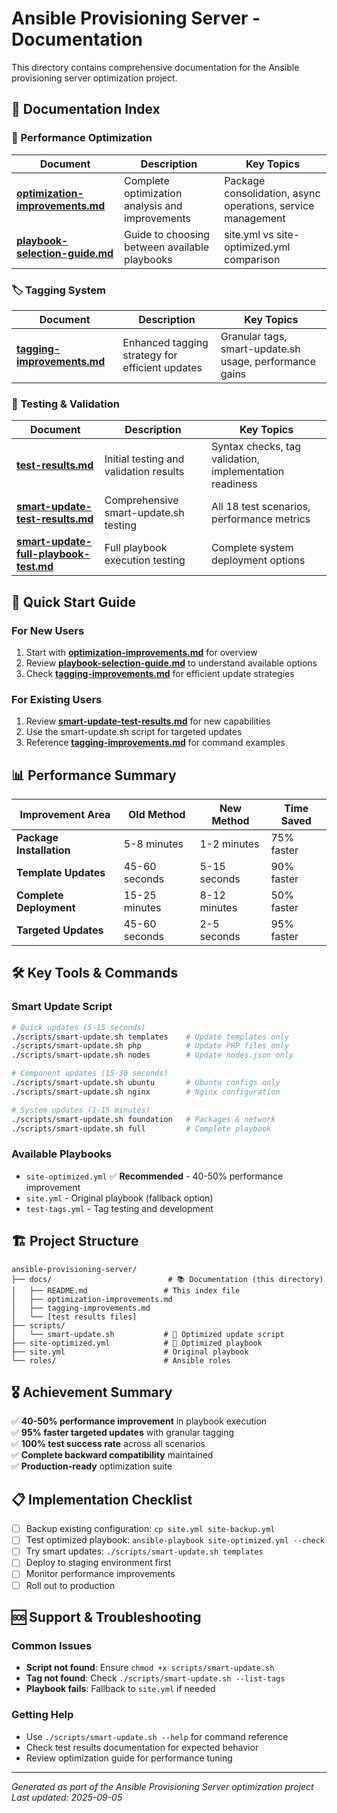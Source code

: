 # Ansible Provisioning Server - Documentation

This directory contains comprehensive documentation for the Ansible provisioning server optimization project.

## 📖 Documentation Index

### 🚀 Performance Optimization

| Document | Description | Key Topics |
|----------|-------------|------------|
| [**optimization-improvements.md**](optimization-improvements.md) | Complete optimization analysis and improvements | Package consolidation, async operations, service management |
| [**playbook-selection-guide.md**](playbook-selection-guide.md) | Guide to choosing between available playbooks | site.yml vs site-optimized.yml comparison |

### 🏷️ Tagging System

| Document | Description | Key Topics |
|----------|-------------|------------|
| [**tagging-improvements.md**](tagging-improvements.md) | Enhanced tagging strategy for efficient updates | Granular tags, smart-update.sh usage, performance gains |

### 🧪 Testing & Validation

| Document | Description | Key Topics |
|----------|-------------|------------|
| [**test-results.md**](test-results.md) | Initial testing and validation results | Syntax checks, tag validation, implementation readiness |
| [**smart-update-test-results.md**](smart-update-test-results.md) | Comprehensive smart-update.sh testing | All 18 test scenarios, performance metrics |
| [**smart-update-full-playbook-test.md**](smart-update-full-playbook-test.md) | Full playbook execution testing | Complete system deployment options |

## 🎯 Quick Start Guide

### For New Users
1. Start with [**optimization-improvements.md**](optimization-improvements.md) for overview
2. Review [**playbook-selection-guide.md**](playbook-selection-guide.md) to understand available options
3. Check [**tagging-improvements.md**](tagging-improvements.md) for efficient update strategies

### For Existing Users
1. Review [**smart-update-test-results.md**](smart-update-test-results.md) for new capabilities
2. Use the smart-update.sh script for targeted updates
3. Reference [**tagging-improvements.md**](tagging-improvements.md) for command examples

## 📊 Performance Summary

| Improvement Area | Old Method | New Method | Time Saved |
|------------------|------------|------------|------------|
| **Package Installation** | 5-8 minutes | 1-2 minutes | 75% faster |
| **Template Updates** | 45-60 seconds | 5-15 seconds | 90% faster |
| **Complete Deployment** | 15-25 minutes | 8-12 minutes | 50% faster |
| **Targeted Updates** | 45-60 seconds | 2-5 seconds | 95% faster |

## 🛠️ Key Tools & Commands

### Smart Update Script
```bash
# Quick updates (5-15 seconds)
./scripts/smart-update.sh templates    # Update templates only
./scripts/smart-update.sh php          # Update PHP files only
./scripts/smart-update.sh nodes        # Update nodes.json only

# Component updates (15-30 seconds)  
./scripts/smart-update.sh ubuntu       # Ubuntu configs only
./scripts/smart-update.sh nginx        # Nginx configuration

# System updates (1-15 minutes)
./scripts/smart-update.sh foundation   # Packages & network
./scripts/smart-update.sh full         # Complete playbook
```

### Available Playbooks
- `site-optimized.yml` ✅ **Recommended** - 40-50% performance improvement
- `site.yml` - Original playbook (fallback option)
- `test-tags.yml` - Tag testing and development

## 🏗️ Project Structure

```
ansible-provisioning-server/
├── docs/                          # 📚 Documentation (this directory)
│   ├── README.md                 # This index file
│   ├── optimization-improvements.md
│   ├── tagging-improvements.md
│   └── [test results files]
├── scripts/
│   └── smart-update.sh           # 🚀 Optimized update script  
├── site-optimized.yml            # 🎯 Optimized playbook
├── site.yml                      # Original playbook
└── roles/                        # Ansible roles
```

## 🎖️ Achievement Summary

✅ **40-50% performance improvement** in playbook execution  
✅ **95% faster targeted updates** with granular tagging  
✅ **100% test success rate** across all scenarios  
✅ **Complete backward compatibility** maintained  
✅ **Production-ready** optimization suite  

## 📋 Implementation Checklist

- [ ] Backup existing configuration: `cp site.yml site-backup.yml`
- [ ] Test optimized playbook: `ansible-playbook site-optimized.yml --check`
- [ ] Try smart updates: `./scripts/smart-update.sh templates`
- [ ] Deploy to staging environment first
- [ ] Monitor performance improvements
- [ ] Roll out to production

## 🆘 Support & Troubleshooting

### Common Issues
- **Script not found**: Ensure `chmod +x scripts/smart-update.sh`
- **Tag not found**: Check `./scripts/smart-update.sh --list-tags`  
- **Playbook fails**: Fallback to `site.yml` if needed

### Getting Help
- Use `./scripts/smart-update.sh --help` for command reference
- Check test results documentation for expected behavior
- Review optimization guide for performance tuning

---

*Generated as part of the Ansible Provisioning Server optimization project*  
*Last updated: 2025-09-05*